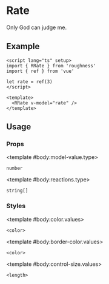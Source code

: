<script lang="ts" setup>
import { RDetails, RRate, RTable } from 'roughness'
import { ref } from 'vue'

let rate = ref(3)
</script>

# Rate

Only God can judge me.

## Example

<RDetails>
  <template #summary>Show Code</template>

```vue
<script lang="ts" setup>
import { RRate } from 'roughness'
import { ref } from 'vue'

let rate = ref(3)
</script>

<template>
  <RRate v-model="rate" />
</template>
```

</RDetails>

<RRate v-model="rate" />

## Usage

### Props

<RSpace overflow>
<RTable
  :columns="['name', 'type', 'default', 'description']"
  :rows="['model-value', 'reactions']"
>
  <template #body:*.name="{ row }">{{ row }}</template>

  <template #body:model-value.type>

  `number`

  </template>
  <template #body:model-value.default>
    <RText type="error">Required</RText>
  </template>
  <template #body:model-value.description>
    Value of the rate.
  </template>

  <template #body:reactions.type>

  `string[]`

  </template>
  <template #body:reactions.default>

  `['hover-at', 'focus-within', 'active']`

  </template>
  <template #body:reactions.description>

  States that trigger graphics redrawing.

  See [Reactions](/guide/theme#reactions).

  </template>
</RTable>
</RSpace>

### Styles

<RSpace overflow>
<RTable
  :columns="['name', 'values', 'default', 'description']"
  :rows="['color', 'border-color', 'control-size']"
>
  <template #body:*.name="{ row }">--r-rate-{{ row }}</template>

  <template #body:color.values>

  `<color>`

  </template>
  <template #body:color.default>

  `var(--r-common-primary-color)`

  </template>
  <template #body:color.description>
    Color of the rate control when active.
  </template>

  <template #body:border-color.values>

  `<color>`

  </template>
  <template #body:border-color.default>

  `var(--r-common-text-color)`

  </template>
  <template #body:border-color.description>
    Color of the rate control border.
  </template>

  <template #body:control-size.values>

  `<length>`

  </template>
  <template #body:control-size.default>

  `var(--r-common-line-height)`

  </template>
  <template #body:control-size.description>
    Size of the rate control.
  </template>
</RTable>
</RSpace>
